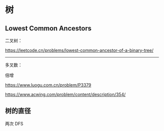 # 树

## Lowest Common Ancestors

二叉树：

https://leetcode.cn/problems/lowest-common-ancestor-of-a-binary-tree/

---

多叉数：

倍增

https://www.luogu.com.cn/problem/P3379

https://www.acwing.com/problem/content/description/354/

## 树的直径

两次 DFS
